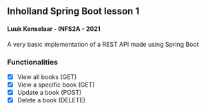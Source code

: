 ## Inholland Spring Boot lesson 1
#### Luuk Kenselaar - INFS2A - 2021

A very basic implementation of a REST API made using Spring Boot

### Functionalities

- [x] View all books (GET)
- [x] View a specific book (GET)
- [x] Update a book (POST)
- [x] Delete a book (DELETE)
